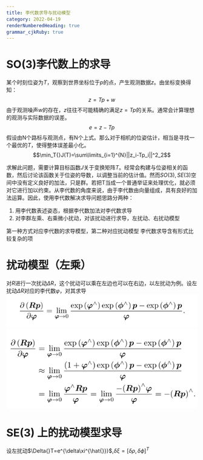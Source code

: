 ```yaml
---
title: 李代数求导与扰动模型
category: 2022-04-19
renderNumberedHeading: true
grammar_cjkRuby: true
---
```


# SO(3)李代数上的求导
某个时刻位姿为$T$，观察到世界坐标位于$p$的点，产生观测数据$z$。由坐标变换得知：
$$z=Tp+w$$
由于观测噪声$w$的存在，$z$往往不可能精确的满足$z=Tp$的关系。通常会计算理想的观测与实际数据的误差。
$$e=z-Tp$$
假设由N个路标与观测点，有N个上式。那么对于相机的位姿估计，相当是寻找一个最优的$T$，使得整体误差最小化。
$$\min_T{}J(T)=\sum\limits_{i=1}^{N}||z_i-Tp_i||^2_2$$

求解此问题，需要计算目标函数$J$关于变换矩阵$T$。经常会构建与位姿相关的函数，然后讨论该函数关于位姿的导数，以调整当前的估计值。然而$SO(3),SE(3)$空间中没有定义良好的加法，只是群。若把T当成一个普通举证来处理优化，就必须对它进行加以约束。从李代数的角度来说，由于李代数由向量组成，具有良好的加法运算。因此，使用李代数解决求导问题思路分两种：
1. 用李代数表述姿态，根据李代数加法对李代数求导
2. 对李群左乘、右乘微小扰动，对该扰动进行求导，左扰动、右扰动模型

第一种方式对应李代数的求导模型，第二种对应扰动模型
李代数求导含有形式比较复杂的项

# 扰动模型（左乘）
对$R$进行一次扰动$\Delta{}R$，这个扰动可以乘在左边也可以在右边，以左扰动为例。设左扰动$\Delta{}R$对应的李代数$\varphi$，对其求导
![enter description here](./images/1650356461344.png)
![enter description here](./images/1650356473794.png)


# SE(3) 上的扰动模型求导
设左扰动$\Delta{}T=e^{\delta\xi^{\hat{}}}$,$\delta\xi=[\delta\rho,\delta\phi]^T$

